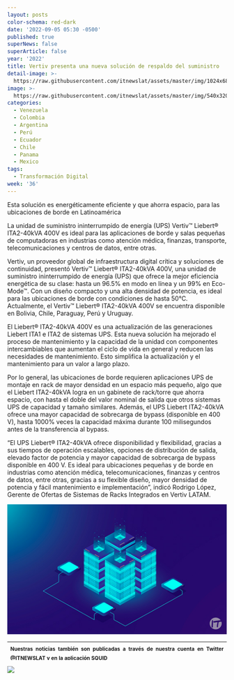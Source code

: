 ```yaml
---
layout: posts
color-schema: red-dark
date: '2022-09-05 05:30 -0500'
published: true
superNews: false
superArticle: false
year: '2022'
title: Vertiv presenta una nueva solución de respaldo del suministro
detail-image: >-
  https://raw.githubusercontent.com/itnewslat/assets/master/img/1024x680/data-center-g.jpg
image: >-
  https://raw.githubusercontent.com/itnewslat/assets/master/img/540x320/data-center-p.jpg
categories:
  - Venezuela
  - Colombia
  - Argentina
  - Perú
  - Ecuador
  - Chile
  - Panama
  - Mexico
tags:
  - Transformación Digital
week: '36'
---
```

Esta solución es energéticamente eficiente y que ahorra espacio, para las ubicaciones de borde en Latinoamérica

La unidad de suministro ininterrumpido de energía (UPS) Vertiv™ Liebert® ITA2-40kVA 400V es ideal para las aplicaciones de borde y salas pequeñas de computadoras en industrias como atención médica, finanzas, transporte, telecomunicaciones y centros de datos, entre otras.

Vertiv, un proveedor global de infraestructura digital crítica y soluciones de continuidad, presentó Vertiv™ Liebert® ITA2-40kVA 400V, una unidad de suministro ininterrumpido de energía (UPS) que ofrece la mejor eficiencia energética de su clase: hasta un 96.5% en modo en línea y un 99% en Eco-Mode™. Con un diseño compacto y una alta densidad de potencia, es ideal para las ubicaciones de borde con condiciones de hasta 50°C. Actualmente, el Vertiv™ Liebert® ITA2-40kVA 400V se encuentra disponible en Bolivia, Chile, Paraguay, Perú y Uruguay.

El Liebert® ITA2-40kVA 400V es una actualización de las generaciones Liebert ITA1 e ITA2 de sistemas UPS. Esta nueva solución ha mejorado el proceso de mantenimiento y la capacidad de la unidad con componentes intercambiables que aumentan el ciclo de vida en general y reducen las necesidades de mantenimiento. Esto simplifica la actualización y el mantenimiento para un valor a largo plazo.

Por lo general, las ubicaciones de borde requieren aplicaciones UPS de montaje en rack de mayor densidad en un espacio más pequeño, algo que el Liebert ITA2-40kVA logra en un gabinete de rack/torre que ahorra espacio, con hasta el doble del valor nominal de salida que otros sistemas UPS de capacidad y tamaño similares. Además, el UPS Liebert ITA2-40kVA ofrece una mayor capacidad de sobrecarga de bypass (disponible en 400 V), hasta 1000% veces la capacidad máxima durante 100 milisegundos antes de la transferencia al bypass.

“El UPS Liebert® ITA2-40kVA ofrece disponibilidad y flexibilidad, gracias a sus tiempos de operación escalables, opciones de distribución de salida, elevado factor de potencia y mayor capacidad de sobrecarga de bypass disponible en 400 V. Es ideal para ubicaciones pequeñas y de borde en industrias como atención médica, telecomunicaciones, finanzas y centros de datos, entre otras, gracias a su flexible diseño, mayor densidad de potencia y fácil mantenimiento e implementación”, indicó Rodrigo López, Gerente de Ofertas de Sistemas de Racks Integrados en Vertiv LATAM.

![](https://raw.githubusercontent.com/itnewslat/assets/master/img/540x320/data-center-p.jpg)

<table style="height: 42px;" width="569">
<tbody>
<tr>
<td style="text-align: justify;"><sub><strong>Nuestras noticias también son publicadas a través de nuestra cuenta en Twitter <a href="https://twitter.com/itnewslat?lang=es">@ITNEWSLAT</a> y en la aplicación <a href="https://squidapp.co/en/">SQUID</a></strong></sub></td>
</tr>
</tbody>
</table>

<img src="https://tracker.metricool.com/c3po.jpg?hash=56f88a41e39ab42c063cc51676587a04"/>